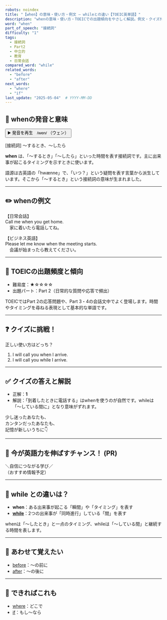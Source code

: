 ```yaml
---
robots: noindex
title: "【when】の意味・使い方・例文 ― whileとの違い【TOEIC英単語】"
description: "whenの意味・使い方・TOEICでの出題傾向をやさしく解説。例文・クイズ付きでwhileとの違いもわかりやすく学べます。"
word: "when"
part_of_speech: "接続詞"
difficulty: "1"
tags:
  - 接続詞
  - Part2
  - 中立的
  - 教育
  - 日常会話
compared_word: "while"
related_words:
  - "before"
  - "after"
next_words:
  - "where"
  - "if"
last_update: "2025-05-04"  # YYYY-MM-DD
---
```


## 🔰 whenの発音と意味

<button class="play-audio" onclick="playTTS('when')">
  <span class="play-audio-main">
    ▶️ 発音を再生　/wen/
  </span>
  <span class="play-audio-sub">
    （ウェン）
  </span>
</button>

[接続詞] ～するとき、～したら

**when** は、「～するとき」「～したら」といった時間を表す接続詞です。主に出来事が起こるタイミングを示すときに使います。

語源は古英語の「hwænne」で、「いつ？」という疑問を表す言葉から派生しています。そこから「～するとき」という接続詞の意味が生まれました。

---

## ✏️ whenの例文

【日常会話】  
Call me when you get home.  
　家に着いたら電話してね。

【ビジネス英語】  
Please let me know when the meeting starts.  
　会議が始まったら教えてください。

---

## 🎯 TOEICの出題頻度と傾向

- 難易度：★☆☆☆☆
- 出題パート：Part 2（日常的な質問や応答で頻出）

TOEICではPart 2の応答問題や、Part 3・4の会話文中でよく登場します。時間やタイミングを尋ねる表現として基本的な単語です。

---

## ❓ クイズに挑戦！

正しい使い方はどっち？

1. I will call you when I arrive.  
2. I will call you while I arrive.

---

## ✅ クイズの答えと解説

- 正解：**1**
- 解説：「到着したときに電話する」はwhenを使うのが自然です。whileは「～している間に」となり意味がずれます。

少し迷ったあなたも、  
カンタンだったあなたも、  
記憶が新しいうちに👇️

---

## 🚀 今が英語力を伸ばすチャンス！ (PR)

<div class="info-center">
＼自信につながる学び／<br>  
（おすすめ情報予定）
</div>

---

## 🤔  while との違いは？

- **when**：ある出来事が起こる「瞬間」や「タイミング」を表す
- **[while](/while)**：2つの出来事が「同時進行」している「間」を表す

whenは「～したとき」と一点のタイミング、whileは「～している間」と継続する時間を表します。

---

## 🧩 あわせて覚えたい

- [before](/before)：～の前に
- [after](/after)：～の後に

---

## 📖 できればこれも

- [where](/where)：どこで
- [if](/if)：もし～なら

<!-- cvid: aid45_bid18 -->
